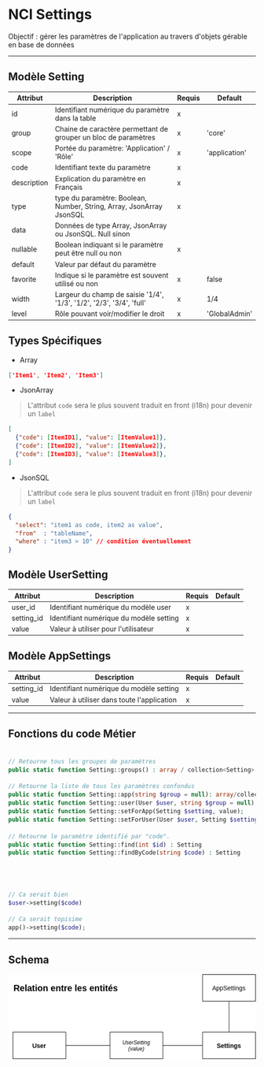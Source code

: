 # NCI Settings

Objectif : gérer les paramètres de l'application au travers d'objets gérable en base de données

---

## Modèle Setting

| Attribut    | Description                                                                          | Requis | Default       |
| ----------- | ------------------------------------------------------------------------------------ | ------ | ------------- |
| id          | Identifiant numérique du paramètre dans la table                                     | x      |               |
| group       | Chaine de caractère permettant de grouper un bloc de paramètres                      | x      | 'core'        | core.subcat.subsubcat
| scope       | Portée du paramètre: 'Application' / 'Rôle'                                          | x      | 'application' | 'application' ou 'user'
| code        | Identifiant texte du paramètre                                                       | x      |               | terminalFont
| description | Explication du paramètre en Français                                                 | x      |               | Lorem ipsum et bla bla
| type        | type du paramètre: Boolean, Number, String, Array, JsonArray JsonSQL                 | x      |               |
| data        | Données de type Array, JsonArray ou JsonSQL. Null sinon                              |        |               |
| nullable    | Boolean indiquant si le paramètre peut être null ou non                              | x      |               |
| default     | Valeur par défaut du paramètre                                                       |        |               |
| favorite    | Indique si le paramètre est souvent utilisé ou non                                   | x      | false         |
| width       | Largeur du champ de saisie '1/4', '1/3', '1/2', '2/3', '3/4', 'full'                 | x      | 1/4           |
| level       | Rôle pouvant voir/modifier le droit                                                  | x      | 'GlobalAdmin' |

## Types Spécifiques
- Array
```json
['Item1', 'Item2', 'Item3']
```

- JsonArray
> L'attribut `code` sera le plus souvent traduit en front (i18n) pour devenir un `label`
```json
[
  {"code": [ItemID1], "value": [ItemValue1]},
  {"code": [ItemID2], "value": [ItemValue2]},
  {"code": [ItemID3], "value": [ItemValue3]},
]
```

- JsonSQL
> L'attribut `code` sera le plus souvent traduit en front (i18n) pour devenir un `label`
```json
{
  "select": "item1 as code, item2 as value",
  "from"  : "tableName",
  "where" : "item3 > 10" // condition éventuellement
}
```

## Modèle UserSetting
| Attribut     | Description                             | Requis | Default |
| ------------ | --------------------------------------- | ------ | ------- |
| user_id      | Identifiant numérique du modèle user    | x      |         |
| setting_id   | Identifiant numérique du modèle setting | x      |         |
| value        | Valeur à utiliser pour l'utilisateur    | x      |         |

## Modèle AppSettings
| Attribut   | Description                                | Requis | Default |
| ---------- | ------------------------------------------ | ------ | ------- |
| setting_id | Identifiant numérique du modèle setting    | x      |         |
| value      | Valeur à utiliser dans toute l'application | x      |         |

----

## Fonctions du code Métier
```php

// Retourne tous les groupes de paramètres
public static function Setting::groups() : array / collection<Setting>

// Retourne la liste de tous les paramètres confondus
public static function Setting::app(string $group = null): array/collection<Setting>;
public static function Setting::user(User $user, string $group = null) : array/collection<Setting>;
public static function Setting::setForApp(Setting $setting, value);
public static function Setting::setForUser(User $user, Setting $setting, value);

// Retourne le paramètre identifié par "code".
public static function Setting::find(int $id) : Setting
public static function Setting::findByCode(string $code) : Setting




// Ca serait bien
$user->setting($code)

// Ca serait topisime
app()->setting($code);


```

---

## Schema

![Schema de liaisons de Modèles](./NCISettings.png)
